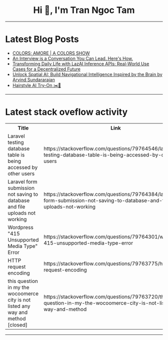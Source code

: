 <h1 align="center">Hi 👋, I'm Tran Ngoc Tam</h1>

---

# Latest Blog Posts 
<!-- BLOG-POST-LIST:START -->
- [COLORS: AMORE | A COLORS SHOW](https://dev.to/music_youtube/colors-amore-a-colors-show-2424)
- [An Interview is a Conversation You Can Lead. Here&#39;s How.](https://dev.to/wsoltani/an-interview-is-a-conversation-you-can-lead-heres-how-1i1h)
- [Transforming Daily Life with LazAI Inference APIs: Real-World Use Cases for a Decentralized Future](https://dev.to/ungest/transforming-daily-life-with-lazai-inference-apis-real-world-use-cases-for-a-decentralized-future-3dm7)
- [Unlock Spatial AI: Build Navigational Intelligence Inspired by the Brain by Arvind Sundararajan](https://dev.to/arvindsundararajan/unlock-spatial-ai-build-navigational-intelligence-inspired-by-the-brain-by-arvind-sundararajan-2ilj)
- [Hairstyle AI Try-On ✂️🤖](https://dev.to/devrayat000/hairstyle-ai-try-on-4p0e)
<!-- BLOG-POST-LIST:END -->

---

# Latest stack oveflow activity
<table>
  <tr><th>Title</th><th>Link</th></tr>
  <!-- STACKOVERFLOW:START --><tr><td>Laravel testing database table is being accessed by other users</td><td>https://stackoverflow.com/questions/79764546/laravel-testing-database-table-is-being-accessed-by-other-users</td></tr><tr><td>Laravel form submission not saving to database and file uploads not working</td><td>https://stackoverflow.com/questions/79764384/laravel-form-submission-not-saving-to-database-and-file-uploads-not-working</td></tr><tr><td>Wordpress &quot;415 Unsupported Media Type&quot; Error</td><td>https://stackoverflow.com/questions/79764301/wordpress-415-unsupported-media-type-error</td></tr><tr><td>HTTP request encoding</td><td>https://stackoverflow.com/questions/79763775/http-request-encoding</td></tr><tr><td>this question in my the wocoomerce city is not listed any way and method [closed]</td><td>https://stackoverflow.com/questions/79763720/this-question-in-my-the-wocoomerce-city-is-not-listed-any-way-and-method</td></tr><!-- STACKOVERFLOW:END -->
</table>

---


